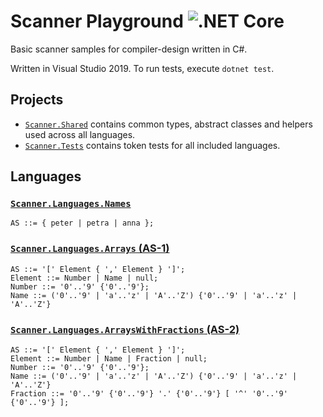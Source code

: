 # Scanner Playground ![.NET Core](https://github.com/ginomessmer/scanner-playground/workflows/.NET%20Core/badge.svg)
Basic scanner samples for compiler-design written in C#.

Written in Visual Studio 2019. To run tests, execute `dotnet test`. 

## Projects
- [`Scanner.Shared`](Scanner.Shared) contains common types, abstract classes and helpers used across all languages.
- [`Scanner.Tests`](Scanner.Tests) contains token tests for all included languages.

## Languages

### [`Scanner.Languages.Names`](Scanner.Languages.Names)
```ebnf
AS ::= { peter | petra | anna };
```

### [`Scanner.Languages.Arrays` (AS-1)](Scanner.Languages.Arrays)
```ebnf
AS ::= '[' Element { ',' Element } ']';
Element ::= Number | Name | null;
Number ::= '0'..'9' {'0'..'9'};
Name ::= ('0'..'9' | 'a'..'z' | 'A'..'Z') {'0'..'9' | 'a'..'z' | 'A'..'Z'} 
```

### [`Scanner.Languages.ArraysWithFractions` (AS-2)](Scanner.Languages.ArraysWithFractions)
```ebnf
AS ::= '[' Element { ',' Element } ']';
Element ::= Number | Name | Fraction | null;
Number ::= '0'..'9' {'0'..'9'};
Name ::= ('0'..'9' | 'a'..'z' | 'A'..'Z') {'0'..'9' | 'a'..'z' | 'A'..'Z'}
Fraction ::= '0'..'9' {'0'..'9'} '.' {'0'..'9'} [ '^' '0'..'9' {'0'..'9'} ];
```
